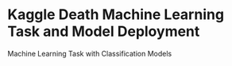 # Kaggle Death Machine Learning Task and Model Deployment
 Machine Learning Task with Classification Models
